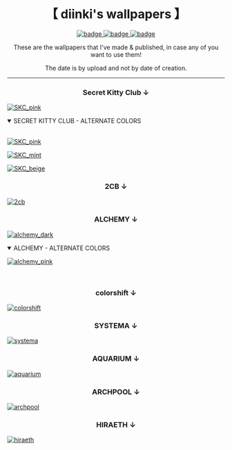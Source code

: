 <div align="center">

# 【 diinki's wallpapers 】

</div>

<div align="center">

<a href="https://discord.gg/gleep">![badge](https://img.shields.io/badge/discord-262622?style=for-the-badge&logo=discord&logoColor=262622&logoSize=auto&color=e2e2d3) </a>
<a href="https://ko-fi.com/diinki">![badge](https://img.shields.io/badge/tip-262622?style=for-the-badge&logo=kofi&logoColor=262622&logoSize=auto&color=e2e2d3) </a>
<a href="https://youtube.com/@diinkikot">![badge](https://img.shields.io/badge/youtube_channel-262622?style=for-the-badge&logo=youtube&logoColor=262622&logoSize=auto&color=e2e2d3) </a>

These are the wallpapers that I've made & published, in case any of you want to use them!

The date is by upload and not by date of creation.

</div>

---

<h3 align="center"> Secret Kitty Club ↓</h3>

[![SKC_pink](may2025/STRAY_KITTY_CLUB-pink.png)](may2025/STRAY_KITTY_CLUB-pink.png)

<details open>
<summary>SECRET KITTY CLUB - ALTERNATE COLORS </summary>
<br>

[![SKC_pink](may2025/STRAY_KITTY_CLUB-teal.png)](may2025/STRAY_KITTY_CLUB-teal.png)

[![SKC_mint](may2025/STRAY_KITTY_CLUB-mint.png)](may2025/STRAY_KITTY_CLUB-mint.png)

[![SKC_beige](may2025/STRAY_KITTY_CLUB-beige.png)](may2025/STRAY_KITTY_CLUB-beige.png)

</details>

<h3 align="center"> 2CB ↓</h3>

[![2cb](may2025/2CB.png)](may2025/2CB.png)

<h3 align="center"> ALCHEMY ↓</h3>

[![alchemy_dark](may2025/ALCHEMY-dark.png)](may2025/ALCHEMY-dark.png)

<details open>
<summary>ALCHEMY - ALTERNATE COLORS </summary>

[![alchemy_pink](may2025/ALCHEMY-pink.png)](may2025/ALCHEMY-pink.png)

<br>
</details>

<h3 align="center"> colorshift ↓</h3>

[![colorshift](may2025/colorshift.png)](may2025/colorshift.png)

<h3 align="center"> SYSTEMA ↓</h3>

[![systema](may2025/SYSTEMA.png)](may2025/SYSTEMA.png)

<h3 align="center"> AQUARIUM ↓</h3>

[![aquarium](may2025/AQUARIUM.png)](may2025/AQUARIUM.png)

<h3 align="center"> ARCHPOOL ↓</h3>

[![archpool](may2025/ARCHPOOL.png)](may2025/ARCHPOOL.png)

<h3 align="center"> HIRAETH ↓</h3>

[![hiraeth](may2025/HIRAETH.png)](may2025/HIRAETH.png)
